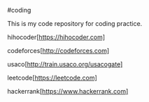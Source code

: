 #coding

This is my code repository for coding practice.

hihocoder[https://hihocoder.com]

codeforces[http://codeforces.com]

usaco[http://train.usaco.org/usacogate]

leetcode[https://leetcode.com]

hackerrank[https://www.hackerrank.com]
